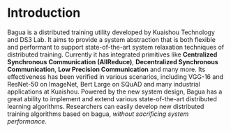 # Introduction

Bagua is a distributed training utility developed by Kuaishou Technology and DS3 Lab. It aims to provide a system abstraction that is both flexible and performant to support state-of-the-art system relaxation techniques of distributed training. Currently it has integrated primitives like **Centralized Synchronous Communication (AllReduce)**, **Decentralized Synchronous Communication**, **Low Precision Communication** and many more. Its effectiveness has been verified in various scenarios, including VGG-16 and ResNet-50 on ImageNet, Bert Large on SQuAD and many industrial applications at Kuaishou. Powered by the new system design, Bagua has a great ability to implement and extend various state-of-the-art distributed learning algorithms. Researchers can easily develop new distributed training algorithms based on bagua, *without sacrificing system performance*.
